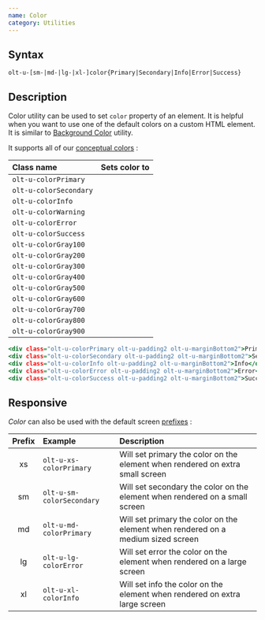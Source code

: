 ```yaml
---
name: Color
category: Utilities
---
```


## Syntax

`olt-u-[sm-|md-|lg-|xl-]color{Primary|Secondary|Info|Error|Success}`

## Description

Color utility can be used to set `color` property of
an element. It is helpful when you want to use one of the default colors on
a custom HTML element. It is similar to [Background Color](/#background-color)
utility.

It supports all of our [conceptual colors](/#concepts-colors) :

| Class name             | Sets color to                                                  |
|:-----------------------|:---------------------------------------------------------------|
| `olt-u-colorPrimary`   | <div class="olt-u-backgroundColorPrimary demo-circle"></div>   |
| `olt-u-colorSecondary` | <div class="olt-u-backgroundColorSecondary demo-circle"></div> |
| `olt-u-colorInfo`      | <div class="olt-u-backgroundColorInfo demo-circle"></div>      |
| `olt-u-colorWarning`   | <div class="olt-u-backgroundColorWarning demo-circle"></div>   |
| `olt-u-colorError`     | <div class="olt-u-backgroundColorError demo-circle"></div>     |
| `olt-u-colorSuccess`   | <div class="olt-u-backgroundColorSuccess demo-circle"></div>   |
| `olt-u-colorGray100`   | <div class="olt-u-backgroundColorGray100 demo-circle"></div>   |
| `olt-u-colorGray200`   | <div class="olt-u-backgroundColorGray200 demo-circle"></div>   |
| `olt-u-colorGray300`   | <div class="olt-u-backgroundColorGray300 demo-circle"></div>   |
| `olt-u-colorGray400`   | <div class="olt-u-backgroundColorGray400 demo-circle"></div>   |
| `olt-u-colorGray500`   | <div class="olt-u-backgroundColorGray500 demo-circle"></div>   |
| `olt-u-colorGray600`   | <div class="olt-u-backgroundColorGray600 demo-circle"></div>   |
| `olt-u-colorGray700`   | <div class="olt-u-backgroundColorGray700 demo-circle"></div>   |
| `olt-u-colorGray800`   | <div class="olt-u-backgroundColorGray800 demo-circle"></div>   |
| `olt-u-colorGray900`   | <div class="olt-u-backgroundColorGray900 demo-circle"></div>   |

```examples.html
<div class="olt-u-colorPrimary olt-u-padding2 olt-u-marginBottom2">Primary</div>
<div class="olt-u-colorSecondary olt-u-padding2 olt-u-marginBottom2">Secondary</div>
<div class="olt-u-colorInfo olt-u-padding2 olt-u-marginBottom2">Info</div>
<div class="olt-u-colorError olt-u-padding2 olt-u-marginBottom2">Error</div>
<div class="olt-u-colorSuccess olt-u-padding2 olt-u-marginBottom2">Success</div>
```

## Responsive

*Color* can also be used with the default screen [prefixes](/#screen) :

| Prefix | Example                   | Description                                                                       |
|:------:|:--------------------------|:----------------------------------------------------------------------------------|
|     xs | `olt-u-xs-colorPrimary`   | Will set primary the color on the element when rendered on extra small screen     |
|     sm | `olt-u-sm-colorSecondary` | Will set secondary the color on the element when rendered on a small screen       |
|     md | `olt-u-md-colorPrimary`   | Will set primary the color on the element when rendered on a medium sized screen  |
|     lg | `olt-u-lg-colorError`     | Will set error the color on the element when rendered on a large screen           |
|     xl | `olt-u-xl-colorInfo`      | Will set info the color on the element when rendered on extra large screen        | 


